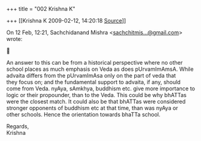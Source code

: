 +++
title = "002 Krishna K"

+++
[[Krishna K	2009-02-12, 14:20:18 [Source](https://groups.google.com/g/bvparishat/c/hZqpk6y2ROg)]]



On 12 Feb, 12:21, Sachchidanand Mishra \<[sachchitmis...@gmail.com]()\>  
wrote:



An answer to this can be from a historical perspective where no other  
school places as much emphasis on Veda as does pUrvamImAmsA. While  
advaita differs from the pUrvamImAsa only on the part of veda that  
they focus on; and the fundamental support to advaita, if any, should  
come from Veda. nyAya, sAmkhya, buddhism etc. give more importance to  
logic or their propounder, than to the Veda. This could be why bhATTas  
were the closest match. It could also be that bhATTas were considered  
stronger opponents of buddhism etc at that time, than was nyAya or  
other schools. Hence the orientation towards bhaTTa school.

Regards,  
Krishna

